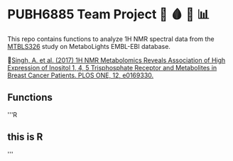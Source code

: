 # PUBH6885 Team Project 🧬 🩸 🧲 📊
This repo contains functions to analyze 1H NMR spectral data from the [MTBLS326](https://www.ebi.ac.uk/metabolights/MTBLS326/files) study on MetaboLights EMBL-EBI database.

📖[Singh, A. et al. (2017) 1H NMR Metabolomics Reveals Association of High Expression of Inositol 1, 4, 5 Trisphosphate Receptor and Metabolites in Breast Cancer Patients. PLOS ONE, 12, e0169330.](https://journals.plos.org/plosone/article?id=10.1371/journal.pone.0169330#pone-0169330-t001)

## Functions

'''R
## this is R
'''

